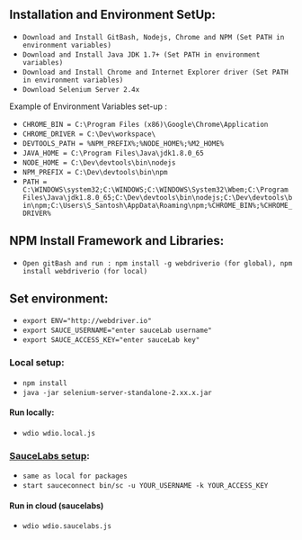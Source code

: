## Installation and Environment SetUp:

- `Download and Install GitBash, Nodejs, Chrome and NPM (Set PATH in environment variables)`
- `Download and Install Java JDK 1.7+ (Set PATH in environment variables)`
- `Download and Install Chrome and Internet Explorer driver (Set PATH in environment variables)`
- `Download Selenium Server 2.4x `

Example of Environment Variables set-up :

- `CHROME_BIN = C:\Program Files (x86)\Google\Chrome\Application`
- `CHROME_DRIVER = C:\Dev\workspace\`
- `DEVTOOLS_PATH = %NPM_PREFIX%;%NODE_HOME%;%M2_HOME%`
- `JAVA_HOME = C:\Program Files\Java\jdk1.8.0_65`
- `NODE_HOME = C:\Dev\devtools\bin\nodejs`
- `NPM_PREFIX = C:\Dev\devtools\bin\npm`
- `PATH = C:\WINDOWS\system32;C:\WINDOWS;C:\WINDOWS\System32\Wbem;C:\Program Files\Java\jdk1.8.0_65;C:\Dev\devtools\bin\nodejs;C:\Dev\devtools\bin\npm;C:\Users\S_Santosh\AppData\Roaming\npm;%CHROME_BIN%;%CHROME_DRIVER%`

## NPM Install Framework and Libraries:

- `Open gitBash and run : npm install -g webdriverio (for global), npm install webdriverio (for local)`

## Set environment:

- `export ENV="http://webdriver.io"`
- `export SAUCE_USERNAME="enter sauceLab username"`
- `export SAUCE_ACCESS_KEY="enter sauceLab key"`

### Local setup:

 - `npm install`
 - `java -jar selenium-server-standalone-2.xx.x.jar`
 
#### Run locally:

 - `wdio wdio.local.js`

### [SauceLabs setup](https://wiki.saucelabs.com/display/DOCS/Setting+Up+Sauce+Connect):

 - `same as local for packages`
 - `start sauceconnect bin/sc -u YOUR_USERNAME -k YOUR_ACCESS_KEY`
 
#### Run in cloud (saucelabs)

 - `wdio wdio.saucelabs.js`
